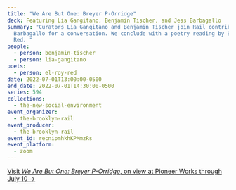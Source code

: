 ```yaml
---
title: "We Are But One: Breyer P-Orridge"
deck: Featuring Lia Gangitano, Benjamin Tischer, and Jess Barbagallo
summary: "Curators Lia Gangitano and Benjamin Tischer join Rail contributor Jess
  Barbagallo for a conversation. We conclude with a poetry reading by El Roy
  Red. "
people:
  - person: benjamin-tischer
  - person: lia-gangitano
poets:
  - person: el-roy-red
date: 2022-07-01T13:00:00-0500
end_date: 2022-07-01T14:30:00-0500
series: 594
collections:
  - the-new-social-environment
event_organizer:
  - the-brooklyn-rail
event_producer:
  - the-brooklyn-rail
event_id: recnipmhkhKPMmzRs
event_platform:
  - zoom
---
```

[Visit *We Are But One: Breyer P-Orridge*, on view at Pioneer Works through July 10 →](https://pioneerworks.org/exhibitions/breyer-p-orridge-we-are-but-one)